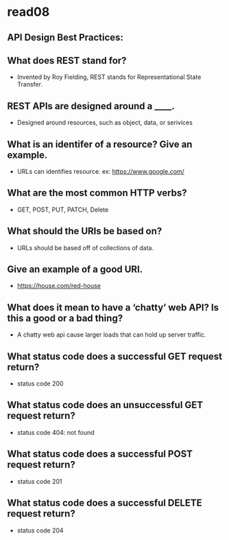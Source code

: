 # read08

## API Design Best Practices:

## What does REST stand for?

+ Invented by Roy Fielding, REST stands for Representational State Transfer.

## REST APIs are designed around a ____.

+ Designed around resources, such as object, data, or serivices

## What is an identifer of a resource? Give an example.

+ URLs can identifies resource. ex: https://www.google.com/

## What are the most common HTTP verbs?

+ GET, POST, PUT, PATCH, Delete

## What should the URIs be based on?

+ URLs should be based off of collections of data.

## Give an example of a good URI.

+ https://house.com/red-house 

## What does it mean to have a ‘chatty’ web API? Is this a good or a bad thing?

+ A chatty web api cause larger loads that can hold up server traffic.

## What status code does a successful GET request return?

+ status code 200

## What status code does an unsuccessful GET request return?

+ status code 404: not found

## What status code does a successful POST request return?

+ status code 201

## What status code does a successful DELETE request return?

+ status code 204



